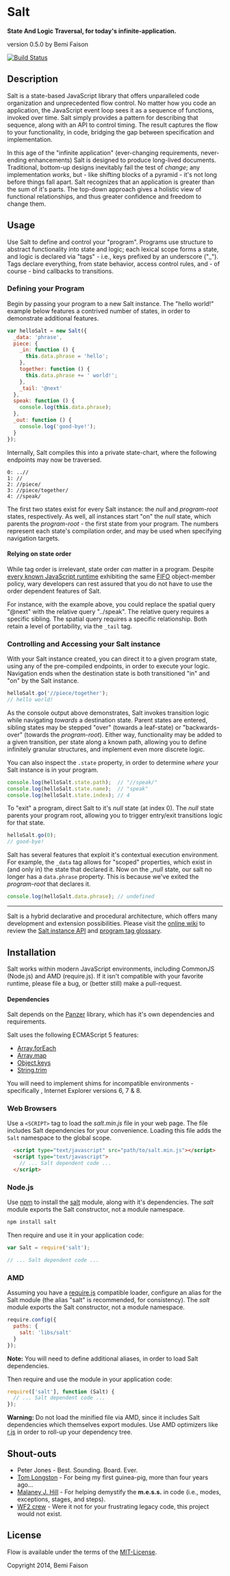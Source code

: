 # Salt

**State And Logic Traversal, for today's infinite-application.**

version 0.5.0
by Bemi Faison

[![Build Status](https://travis-ci.org/bemson/Flow.png)](https://travis-ci.org/bemson/Flow)

## Description

Salt is a state-based JavaScript library that offers unparalleled code organization and unprecedented flow control. No matter how you code an application, the JavaScript event loop sees it as a sequence of functions, invoked over time. Salt simply provides a pattern for describing that sequence, along with an API to control timing. The result captures the flow to your functionality, in code, bridging the gap between specification and implementation.

In this age of the "infinite application" (ever-changing requirements, never-ending enhancements) Salt is designed to produce long-lived documents. Traditional, bottom-up designs inevitably fail the test of _change_; any implementation _works_, but - like shifting blocks of a pyramid - it's not long before things fall apart. Salt recognizes that an application is greater than the sum of it's parts. The top-down approach gives a holistic view of functional relationships, and thus greater confidence and freedom to change them.


## Usage

Use Salt to define and control your "program". Programs use structure to abstract functionality into state and logic; each lexical scope forms a state, and logic is declared via "tags" - i.e., keys prefixed by an underscore ("_"). Tags declare everything, from state behavior, access control rules, and - of course - bind callbacks to transitions.


### Defining your Program

Begin by passing your program to a new Salt instance. The "hello world!" example below features a contrived number of states, in order to demonstrate additional features.

```js
var helloSalt = new Salt({
  _data: 'phrase',
  piece: {
    _in: function () {
      this.data.phrase = 'hello';
    },
    together: function () {
      this.data.phrase += ' world!';
    },
    _tail: '@next'
  },
  speak: function () {
    console.log(this.data.phrase);
  },
  _out: function () {
    console.log('good-bye!');
  }
});
```

Internally, Salt compiles this into a private state-chart, where the following endpoints may now be traversed.

```
0: ..//
1: //
2: //piece/
3: //piece/together/
4: //speak/
```

The first two states exist for every Salt instance: the _null_ and _program-root_ states, respectively. As well, all instances start "on" the _null_ state, which parents the _program-root_ - the first state from your program. The numbers represent each state's compilation order, and may be used when specifying navigation targets.

#### Relying on state order

While tag order is irrelevant, state order _can_ matter in a program. Despite [every known JavaScript runtime](https://github.com/bemson/salt/wiki/About-Key-Order-Preservation) exhibiting the same [FIFO](http://en.wikipedia.org/wiki/FIFO) object-member policy, wary developers can rest assured that you do not have to use the order dependent features of Salt.

For instance, with the example above, you could replace the spatial query "@next" with the relative query "../speak". The relative query requires a specific sibling. The spatial query requires a specific relationship. Both retain a level of portability, via the `_tail` tag.


### Controlling and Accessing your Salt instance

With your Salt instance created, you can direct it to a given program state, using any of the pre-compiled endpoints, in order to execute your logic. Navigation ends when the destination state is both transitioned "in" and "on" by the Salt instance.

```js
helloSalt.go('//piece/together');
// hello world!
```

As the console output above demonstrates, Salt invokes transition logic while navigating _towards_ a destination state. Parent states are entered, sibling states may be stepped "over" (towards a leaf-state) or "backwards-over" (towards the _program-root_). Either way, functionality may be added to a given transition, per state along a known path, allowing you to define infinitely granular structures, and implement even more discrete logic.

You can also inspect the `.state` property, in order to determine _where_ your Salt instance is in your program.

```js
console.log(helloSalt.state.path);  // "//speak/"
console.log(helloSalt.state.name);  // "speak"
console.log(helloSalt.state.index); // 4
```

To "exit" a program, direct Salt to it's _null_ state (at index 0). The _null_ state parents your program root, allowing you to trigger entry/exit transitions logic for that state.

```js
helloSalt.go(0);
// good-bye!
```

Salt has several features that exploit it's contextual execution environment. For example, the `_data` tag allows for "scoped" properties, which exist in (and only in) the state that declared it. Now on the __null_ state, our salt no longer has a `data.phrase` property. This is because we've exited the _program-root_ that declares it.

```js
console.log(helloSalt.data.phrase); // undefined
```

------

Salt is a hybrid declarative and procedural architecture, which offers many development and extension possibilities. Please visit the [online wiki](http://github.com/bemson/salt/wiki) to review the [Salt instance API](https://github.com/bemson/salt/wiki/Salt-API) and [program tag glossary](https://github.com/bemson/salt/wiki/Progam-Tags).


## Installation

Salt works within modern JavaScript environments, including CommonJS (Node.js) and AMD (require.js). If it isn't compatible with your favorite runtime, please file a bug, or (better still) make a pull-request.

#### Dependencies

Salt depends on the [Panzer](http://github.com/bemson/Panzer) library, which has it's own dependencies and requirements.

Salt uses the following ECMAScript 5 features:
  * [Array.forEach](https://developer.mozilla.org/docs/Web/JavaScript/Reference/Global_Objects/Array/forEach)
  * [Array.map](https://developer.mozilla.org/docs/Web/JavaScript/Reference/Global_Objects/Array/map)
  * [Object.keys](https://developer.mozilla.org/docs/Web/JavaScript/Reference/Global_Objects/Object/keys)
  * [String.trim](https://developer.mozilla.org/docs/Web/JavaScript/Reference/Global_Objects/String/trim)

You will need to implement shims for incompatible environments - specifically , Internet Explorer versions 6, 7 & 8.

### Web Browsers

Use a `<SCRIPT>` tag to load the _salt.min.js_ file in your web page. The file includes Salt dependencies for your convenience. Loading this file adds the `Salt` namespace to the global scope.

```html
  <script type="text/javascript" src="path/to/salt.min.js"></script>
  <script type="text/javascript">
    // ... Salt dependent code ...
  </script>
```

### Node.js

Use [npm](http://npmjs.org) to install the [salt](https://npmjs.org/package/salt) module, along with it's dependencies. The _salt_ module exports the Salt constructor, not a module namespace.

```bash
npm install salt
```

Then require and use it in your application code:

```js
var Salt = require('salt');

// ... Salt dependent code ...
```

### AMD

Assuming you have a [require.js](http://requirejs.org/) compatible loader, configure an alias for the Salt module (the alias "salt" is recommended, for consistency). The _salt_ module exports the Salt constructor, not a module namespace.

```js
require.config({
  paths: {
    salt: 'libs/salt'
  }
});
```

**Note:** You will need to define additional aliases, in order to load Salt dependencies.

Then require and use the module in your application code:

```js
require(['salt'], function (Salt) {
  // ... Salt dependent code ...
});
```

**Warning:** Do not load the minified file via AMD, since it includes Salt dependencies which themselves export modules. Use AMD optimizers like [r.js](https://github.com/jrburke/r.js/) in order to roll-up your dependency tree.

## Shout-outs

  * Peter Jones - Best. Sounding. Board. Ever.
  * [Tom Longston](https://github.com/nym) - For being my first guinea-pig, more than four years ago...
  * [Malaney J. Hill](https://github.com/malaney) - For helping demystify the **m.e.s.s.** in code (i.e., modes, exceptions, stages, and steps).
  * [WF2 crew](https://github.com/wf2) - Were it not for your frustrating legacy code, this project would not exist.

## License

Flow is available under the terms of the [MIT-License](http://en.wikipedia.org/wiki/MIT_License#License_terms).

Copyright 2014, Bemi Faison